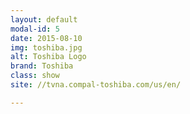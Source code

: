 ```yaml
---
layout: default
modal-id: 5
date: 2015-08-10
img: toshiba.jpg
alt: Toshiba Logo
brand: Toshiba
class: show
site: //tvna.compal-toshiba.com/us/en/

---
```

